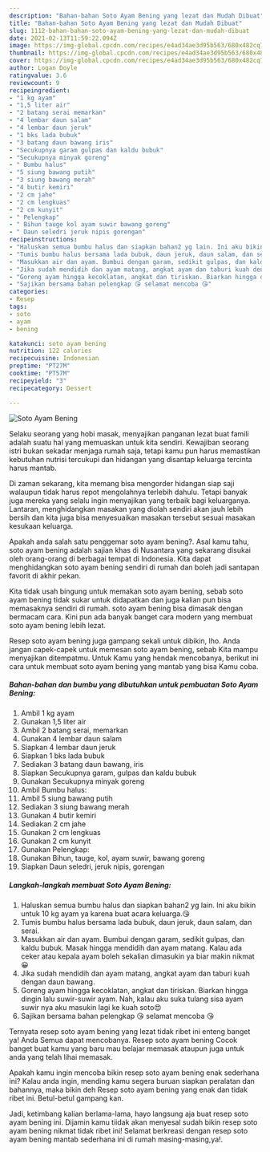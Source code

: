 ```yaml
---
description: "Bahan-bahan Soto Ayam Bening yang lezat dan Mudah Dibuat"
title: "Bahan-bahan Soto Ayam Bening yang lezat dan Mudah Dibuat"
slug: 1112-bahan-bahan-soto-ayam-bening-yang-lezat-dan-mudah-dibuat
date: 2021-02-13T11:59:22.094Z
image: https://img-global.cpcdn.com/recipes/e4ad34ae3d95b563/680x482cq70/soto-ayam-bening-foto-resep-utama.jpg
thumbnail: https://img-global.cpcdn.com/recipes/e4ad34ae3d95b563/680x482cq70/soto-ayam-bening-foto-resep-utama.jpg
cover: https://img-global.cpcdn.com/recipes/e4ad34ae3d95b563/680x482cq70/soto-ayam-bening-foto-resep-utama.jpg
author: Logan Doyle
ratingvalue: 3.6
reviewcount: 9
recipeingredient:
- "1 kg ayam"
- "1,5 liter air"
- "2 batang serai memarkan"
- "4 lembar daun salam"
- "4 lembar daun jeruk"
- "1 bks lada bubuk"
- "3 batang daun bawang iris"
- "Secukupnya garam gulpas dan kaldu bubuk"
- "Secukupnya minyak goreng"
- " Bumbu halus"
- "5 siung bawang putih"
- "3 siung bawang merah"
- "4 butir kemiri"
- "2 cm jahe"
- "2 cm lengkuas"
- "2 cm kunyit"
- " Pelengkap"
- " Bihun tauge kol ayam suwir bawang goreng"
- " Daun seledri jeruk nipis gorengan"
recipeinstructions:
- "Haluskan semua bumbu halus dan siapkan bahan2 yg lain. Ini aku bikin untuk 10 kg ayam ya karena buat acara keluarga.😘"
- "Tumis bumbu halus bersama lada bubuk, daun jeruk, daun salam, dan serai."
- "Masukkan air dan ayam. Bumbui dengan garam, sedikit gulpas, dan kaldu bubuk. Masak hingga mendidih dan ayam matang. Kalau ada ceker atau kepala ayam boleh sekalian dimasukin ya biar makin nikmat😀"
- "Jika sudah mendidih dan ayam matang, angkat ayam dan taburi kuah dengan daun bawang."
- "Goreng ayam hingga kecoklatan, angkat dan tiriskan. Biarkan hingga dingin lalu suwir-suwir ayam. Nah, kalau aku suka tulang sisa ayam suwir nya aku masukin lagi ke kuah soto😍"
- "Sajikan bersama bahan pelengkap 😘 selamat mencoba 😘"
categories:
- Resep
tags:
- soto
- ayam
- bening

katakunci: soto ayam bening 
nutrition: 122 calories
recipecuisine: Indonesian
preptime: "PT27M"
cooktime: "PT57M"
recipeyield: "3"
recipecategory: Dessert

---
```



![Soto Ayam Bening](https://img-global.cpcdn.com/recipes/e4ad34ae3d95b563/680x482cq70/soto-ayam-bening-foto-resep-utama.jpg)

Selaku seorang yang hobi masak, menyajikan panganan lezat buat famili adalah suatu hal yang memuaskan untuk kita sendiri. Kewajiban seorang istri bukan sekadar menjaga rumah saja, tetapi kamu pun harus memastikan kebutuhan nutrisi tercukupi dan hidangan yang disantap keluarga tercinta harus mantab.

Di zaman  sekarang, kita memang bisa mengorder hidangan siap saji walaupun tidak harus repot mengolahnya terlebih dahulu. Tetapi banyak juga mereka yang selalu ingin menyajikan yang terbaik bagi keluarganya. Lantaran, menghidangkan masakan yang diolah sendiri akan jauh lebih bersih dan kita juga bisa menyesuaikan masakan tersebut sesuai masakan kesukaan keluarga. 



Apakah anda salah satu penggemar soto ayam bening?. Asal kamu tahu, soto ayam bening adalah sajian khas di Nusantara yang sekarang disukai oleh orang-orang di berbagai tempat di Indonesia. Kita dapat menghidangkan soto ayam bening sendiri di rumah dan boleh jadi santapan favorit di akhir pekan.

Kita tidak usah bingung untuk memakan soto ayam bening, sebab soto ayam bening tidak sukar untuk didapatkan dan juga kalian pun bisa memasaknya sendiri di rumah. soto ayam bening bisa dimasak dengan bermacam cara. Kini pun ada banyak banget cara modern yang membuat soto ayam bening lebih lezat.

Resep soto ayam bening juga gampang sekali untuk dibikin, lho. Anda jangan capek-capek untuk memesan soto ayam bening, sebab Kita mampu menyajikan ditempatmu. Untuk Kamu yang hendak mencobanya, berikut ini cara untuk membuat soto ayam bening yang mantab yang bisa Kamu coba.

<!--inarticleads1-->

##### Bahan-bahan dan bumbu yang dibutuhkan untuk pembuatan Soto Ayam Bening:

1. Ambil 1 kg ayam
1. Gunakan 1,5 liter air
1. Ambil 2 batang serai, memarkan
1. Gunakan 4 lembar daun salam
1. Siapkan 4 lembar daun jeruk
1. Siapkan 1 bks lada bubuk
1. Sediakan 3 batang daun bawang, iris
1. Siapkan Secukupnya garam, gulpas dan kaldu bubuk
1. Gunakan Secukupnya minyak goreng
1. Ambil  Bumbu halus:
1. Ambil 5 siung bawang putih
1. Sediakan 3 siung bawang merah
1. Gunakan 4 butir kemiri
1. Sediakan 2 cm jahe
1. Gunakan 2 cm lengkuas
1. Gunakan 2 cm kunyit
1. Gunakan  Pelengkap:
1. Gunakan  Bihun, tauge, kol, ayam suwir, bawang goreng
1. Siapkan  Daun seledri, jeruk nipis, gorengan




<!--inarticleads2-->

##### Langkah-langkah membuat Soto Ayam Bening:

1. Haluskan semua bumbu halus dan siapkan bahan2 yg lain. Ini aku bikin untuk 10 kg ayam ya karena buat acara keluarga.😘
1. Tumis bumbu halus bersama lada bubuk, daun jeruk, daun salam, dan serai.
1. Masukkan air dan ayam. Bumbui dengan garam, sedikit gulpas, dan kaldu bubuk. Masak hingga mendidih dan ayam matang. Kalau ada ceker atau kepala ayam boleh sekalian dimasukin ya biar makin nikmat😀
1. Jika sudah mendidih dan ayam matang, angkat ayam dan taburi kuah dengan daun bawang.
1. Goreng ayam hingga kecoklatan, angkat dan tiriskan. Biarkan hingga dingin lalu suwir-suwir ayam. Nah, kalau aku suka tulang sisa ayam suwir nya aku masukin lagi ke kuah soto😍
1. Sajikan bersama bahan pelengkap 😘 selamat mencoba 😘




Ternyata resep soto ayam bening yang lezat tidak ribet ini enteng banget ya! Anda Semua dapat mencobanya. Resep soto ayam bening Cocok banget buat kamu yang baru mau belajar memasak ataupun juga untuk anda yang telah lihai memasak.

Apakah kamu ingin mencoba bikin resep soto ayam bening enak sederhana ini? Kalau anda ingin, mending kamu segera buruan siapkan peralatan dan bahannya, maka bikin deh Resep soto ayam bening yang enak dan tidak ribet ini. Betul-betul gampang kan. 

Jadi, ketimbang kalian berlama-lama, hayo langsung aja buat resep soto ayam bening ini. Dijamin kamu tiidak akan menyesal sudah bikin resep soto ayam bening nikmat tidak ribet ini! Selamat berkreasi dengan resep soto ayam bening mantab sederhana ini di rumah masing-masing,ya!.

